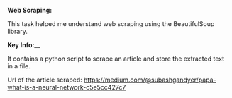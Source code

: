 **Web Scraping:**

This task helped me understand web scraping using the BeautifulSoup library.

**Key Info:**__

 It contains a python script to scrape an article and store the extracted text in a file.
 
 Url of the article scraped: https://medium.com/@subashgandyer/papa-what-is-a-neural-network-c5e5cc427c7
